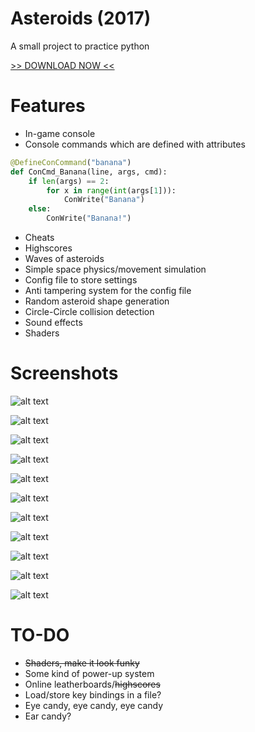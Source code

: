 # Asteroids (2017)

A small project to practice python

[>> DOWNLOAD NOW <<](https://raw.githubusercontent.com/sbarisic/Asteroids2017/master/AsteroidsGame.zip)

# Features

* In-game console
* Console commands which are defined with attributes
```python
@DefineConCommand("banana")
def ConCmd_Banana(line, args, cmd):
	if len(args) == 2:
		for x in range(int(args[1])):
			ConWrite("Banana")
	else:
		ConWrite("Banana!")
```
* Cheats
* Highscores
* Waves of asteroids
* Simple space physics/movement simulation
* Config file to store settings
* Anti tampering system for the config file
* Random asteroid shape generation
* Circle-Circle collision detection
* Sound effects
* Shaders

# Screenshots

![alt text](https://raw.githubusercontent.com/sbarisic/Asteroids2017/master/screenshots/a.png "A")

![alt text](https://raw.githubusercontent.com/sbarisic/Asteroids2017/master/screenshots/b.png "B")

![alt text](https://raw.githubusercontent.com/sbarisic/Asteroids2017/master/screenshots/c.png "C")

![alt text](https://raw.githubusercontent.com/sbarisic/Asteroids2017/master/screenshots/k.png "K")

![alt text](https://raw.githubusercontent.com/sbarisic/Asteroids2017/master/screenshots/d.png "D")

![alt text](https://raw.githubusercontent.com/sbarisic/Asteroids2017/master/screenshots/e.png "E")

![alt text](https://raw.githubusercontent.com/sbarisic/Asteroids2017/master/screenshots/f.png "F")

![alt text](https://raw.githubusercontent.com/sbarisic/Asteroids2017/master/screenshots/g.png "G")

![alt text](https://raw.githubusercontent.com/sbarisic/Asteroids2017/master/screenshots/h.png "H")

![alt text](https://raw.githubusercontent.com/sbarisic/Asteroids2017/master/screenshots/i.png "I")

![alt text](https://raw.githubusercontent.com/sbarisic/Asteroids2017/master/screenshots/j.png "J")

# TO-DO

* ~~Shaders, make it look funky~~
* Some kind of power-up system
* Online leatherboards/~~highscores~~
* Load/store key bindings in a file?
* Eye candy, eye candy, eye candy
* Ear candy?
